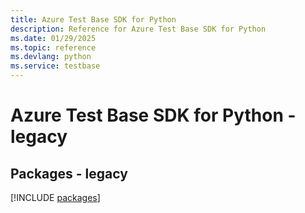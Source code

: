 ```yaml
---
title: Azure Test Base SDK for Python
description: Reference for Azure Test Base SDK for Python
ms.date: 01/29/2025
ms.topic: reference
ms.devlang: python
ms.service: testbase
---
```

# Azure Test Base SDK for Python - legacy
## Packages - legacy
[!INCLUDE [packages](test-base-index.md)]